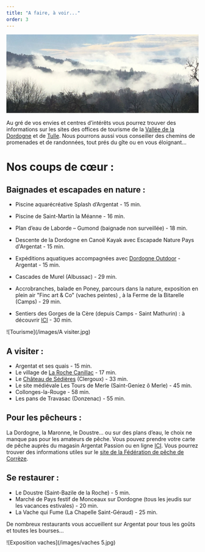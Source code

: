 ```yaml
---
title: "A faire, à voir..."
order: 3
---
```

![Paysage](/images/Brume.jpg)

Au gré de vos envies et centres d’intérêts vous pourrez trouver des informations sur les sites des offices de tourisme de la [Vallée de la Dordogne](https://www.vallee-dordogne.com/offres/office-de-tourisme-vallee-de-la-dordogne-bureau-daccueil-dargentat-sur-dordogne-argentat-fr-1528434) et de [Tulle](https://www.tulle-en-correze.com/). Nous pourrons aussi vous conseiller des chemins de promenades et de randonnées, tout prés du gîte ou en vous éloignant...

# Nos coups de cœur : 

## Baignades et escapades en nature : 
- Piscine aquarécréative Splash d’Argentat - 15 min.
- Piscine de Saint-Martin la Méanne - 16 min.
- Plan d’eau de Laborde – Gumond (baignade non surveillée) - 18 min.

- Descente de la Dordogne en Canoë Kayak avec Escapade Nature Pays d'Argentat - 15 min.
- Expéditions aquatiques accompagnées avec [Dordogne Outdoor](https://www.dordogne-outdoor.com/) - Argentat - 15 min.
- Cascades de Murel (Albussac) - 29 min.
- Accrobranches, balade en Poney, parcours dans la nature, exposition en plein air "Finc art & Co" (vaches peintes) , à la Ferme de la Bitarelle (Camps) - 29 min.
- Sentiers des Gorges de la Cère (depuis Camps - Saint Mathurin) : à découvrir [ICI](https://www.lesgorgesdelacere.fr/) - 30 min.

![Tourisme](/images/A visiter.jpg) 

## A visiter :
- Argentat et ses quais - 15 min.
- Le village de [La Roche Canillac](https://larochecanillac.fr/tourisme/decouverte-du-village) - 17 min.
- Le [Château de Sédières](https://www.correze.fr/domaine_sedieres) (Clergoux) - 33 min.
- Le site médiévale Les Tours de Merle (Saint-Geniez ô Merle) - 45 min.
- Collonges-la-Rouge - 58 min.
- Les pans de Travasac (Donzenac) - 55 min.

## Pour les pêcheurs :
La Dordogne, la Maronne, le Doustre… ou sur des plans d’eau, le choix ne manque pas pour les amateurs de pêche.
Vous pouvez prendre votre carte de pêche auprès du magasin Argentat Passion ou en ligne [ICI](https://www.cartedepeche.fr/).
Vous pourrez trouver des informations utiles sur le [site de la Fédération de pêche de Corrèze](https://www.peche19.fr/).

## Se restaurer :
- Le Doustre (Saint-Bazile de la Roche) - 5 min.
- Marché de Pays festif de Monceaux sur Dordogne (tous les jeudis sur les vacances estivales) - 20 min.
- La Vache qui Fume (La Chapelle Saint-Géraud) - 25 min.

De nombreux restaurants vous accueillent sur Argentat pour tous les goûts et toutes les bourses...

![Exposition vaches](/images/vaches 5.jpg) 